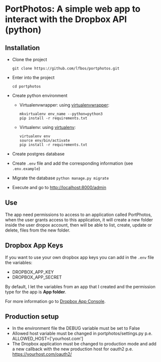 # PortPhotos: A simple web app to interact with the Dropbox API (python)

## Installation

* Clone the project

    `git clone https://github.com/lfbos/portphotos.git`

* Enter into the project

    `cd portphotos`

* Create python environment

    * Virtualenvwrapper: using [virtualenvwrapper](https://virtualenvwrapper.readthedocs.io/en/latest/):

        ```
        mkvirtualenv env_name --python=python3
        pip install -r requirements.txt
        ```

    * Virtualenv: using [virtualenv](https://virtualenv.pypa.io/en/stable/):

        ```
        virtualenv env
        source env/bin/activate
        pip install -r requirements.txt
        ```

* Create postgres database

* Create `.env` file and add the corresponding information (see `.env.example`)

* Migrate the database `python manage.py migrate`

* Execute and go to [http://localhost:8000/admin](http://localhost:8000/admin)

## Use

The app need permissions to access to an application called PortPhotos, when the user grants access to this application,
it will create a new folder inside the user dropox account, then will be able to list, create, update or delete,
files from the new folder.


## Dropbox App Keys

If you want to use your own dropbox app keys you can add in the `.env` file the variables:

* DROPBOX_APP_KEY
* DROPBOX_APP_SECRET

By default, I let the variables from an app that I created and the permission type for the app is **App folder**.

For more information go to [Dropbox App Console](https://www.dropbox.com/developers/apps).

## Production setup

* In the environment file the DEBUG variable must be set to False
* Allowed host variable must be changed in portphotos/settings.py p.e. ALLOWED_HOST=['yourhost.com']
* The Dropbox application must be changed to production mode and add a new callback with the new production host 
for oauth2 p.e. https://yourhost.com/oauth2/
